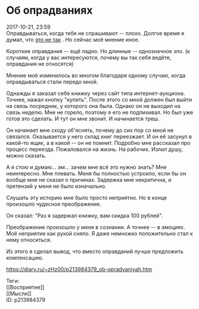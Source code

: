 Об опрадваниях
===============

   
 2017-10-21, 23:59   
  Оправдываться, когда тебя не спрашивают -- плохо. Долгое время я думал, что  [это не так](Untitled%20[093])  . Но сейчас моё мнение иное.   
   
 Короткие оправдания -- ещё ладно. Но длинные -- однозначное зло. (к случаям, когда у вас интересуются, почему вы так себя ведёте, оправдания не относятся)   
   
 Мнение моё изменилось во многом благодаря одному случаю, когда оправдываться стали передо мной.   
   
 Однажды я заказал себе книжку через сайт типа интернет-аукциона. Точнее, нажал кнопку "купить". После этого со мной должен был выйти на связь посредник, у которого она была. Однако он не выходил на связь неделю. Мне не горело, поэтому я его не подпихивал. Но был уже готов это сделать. И тут он мне звонит. И начинается треш.   
   
 Он начинает мне сходу об'яснять, почему до сих пор со мной не связался. Оказывается у него склад книг переезжает. И он её засунул в какой-то ящик, а в какой -- он не помнит. Подробно мне рассказал про процесс переезда. Пожаловался на жизнь. На рабочих. Излил душу, можно сказать.   
   
 А я стою и думаю... эм... зачем мне всё это нужно знать? Мне неинтересно. Мне плевать. Меня бы полностью устроило, если бы он вообще мне не сказал о причинах. Задержка мне некритична, и претензий у меня не было изначально.   
   
 Слушать эту историю мне было просто неприятно. Но в конце произошло чудесное преображение.   
   
 Он сказал: "Раз я задержал книжку, вам скидка 100 рублей".   
   
 Преображение произошло у меня в сознании. А точнее -- в эмоциях. Моё неприятие как рукой сняло. Я даже немножко положительно стал к нему относиться.   
   
 Из этого я сделал вывод, что вместо оправданий лучше предложить компенсацию.   
    
 <https://diary.ru/~zHz00/p213984379_ob-opradvaniyah.htm>   
   
 Теги:   
 [[Восприятие]]   
 [[Мысли]]   
 ID: p213984379